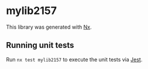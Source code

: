 # mylib2157

This library was generated with [Nx](https://nx.dev).

## Running unit tests

Run `nx test mylib2157` to execute the unit tests via [Jest](https://jestjs.io).
